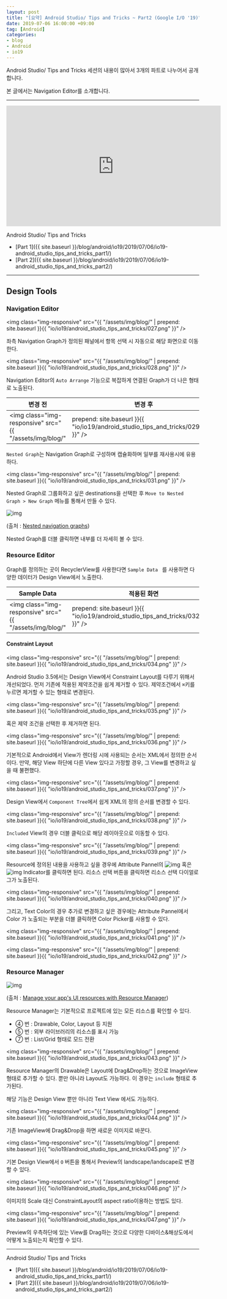 ```yaml
---
layout: post
title: "[요약] Android Studio/ Tips and Tricks ~ Part2 (Google I/O '19)"
date: 2019-07-06 16:00:00 +09:00
tag: [Android]
categories:
- blog
- Android
- io19
---
```


Android Studio/ Tips and Tricks 세션의 내용이 많아서 3개의 파트로 나누어서 공개합니다.

본 글에서는 Navigation Editor를 소개합니다.

<!--more-->

- - - 

<iframe width="560" height="315" src="https://www.youtube.com/embed/ihF-PwDfRZ4" frameborder="0" allow="accelerometer; autoplay; encrypted-media; gyroscope; picture-in-picture" allowfullscreen></iframe>

Android Studio/ Tips and Tricks

- [Part 1]({{ site.baseurl }}/blog/android/io19/2019/07/06/io19-android_studio_tips_and_tricks_part1/)
- [Part 2]({{ site.baseurl }}/blog/android/io19/2019/07/06/io19-android_studio_tips_and_tricks_part2/)

- - -

## Design Tools

### Navigation Editor

<img class="img-responsive" src="{{ "/assets/img/blog/" | prepend: site.baseurl }}{{ "io/io19/android_studio_tips_and_tricks/027.png" }}" /> 

좌측 Navigation Graph가 정의된 패널에서 항목 선택 시 자동으로 해당 화면으로 이동한다.

<img class="img-responsive" src="{{ "/assets/img/blog/" | prepend: site.baseurl }}{{ "io/io19/android_studio_tips_and_tricks/028.png" }}" /> 

Navigation Editor의 `Auto Arrange` 기능으로 복잡하게 연결된 Graph가 더 나은 형태로 노출된다.

| 변경 전                                                      | 변경 후                                                      |
| ------------------------------------------------------------ | ------------------------------------------------------------ |
| <img class="img-responsive" src="{{ "/assets/img/blog/" | prepend: site.baseurl }}{{ "io/io19/android_studio_tips_and_tricks/029.png" }}" /> | <img class="img-responsive" src="{{ "/assets/img/blog/" | prepend: site.baseurl }}{{ "io/io19/android_studio_tips_and_tricks/030.png" }}" /> |

`Nested Graph`는 Navigation Graph로 구성하며 캡슐화하며 일부를 재사용시에 유용하다. 

<img class="img-responsive" src="{{ "/assets/img/blog/" | prepend: site.baseurl }}{{ "io/io19/android_studio_tips_and_tricks/031.png" }}" /> 

Nested Graph로 그룹화하고 싶은 destinations을 선택한 후 `Move to Nested Graph > New Graph` 메뉴를 통해서 만들 수 있다.

![img](https://developer.android.com/images/topic/libraries/architecture/navigation-nestedgraph_2x.png)

(출처 : [Nested navigation graphs](https://developer.android.com/guide/navigation/navigation-nested-graphs))

Nested Graph를 더블 클릭하면 내부를 더 자세히 볼 수 있다.

### Resource Editor

Graph를 정의하는 곳이 RecyclerView를 사용한다면 `Sample Data ` 를 사용하면 다양한 데이터가 Design View에서 노출한다.

| Sample Data                                                  | 적용된 화면                                                  |
| ------------------------------------------------------------ | ------------------------------------------------------------ |
| <img class="img-responsive" src="{{ "/assets/img/blog/" | prepend: site.baseurl }}{{ "io/io19/android_studio_tips_and_tricks/032.png" }}" /> | <img class="img-responsive" src="{{ "/assets/img/blog/" | prepend: site.baseurl }}{{ "io/io19/android_studio_tips_and_tricks/033.png" }}" /> |

#### Constraint Layout

<img class="img-responsive" src="{{ "/assets/img/blog/" | prepend: site.baseurl }}{{ "io/io19/android_studio_tips_and_tricks/034.png" }}" /> 

Android Studio 3.5에서는 Design View에서 Constraint Layout를 다루기 위해서 개선되었다. 먼저 기존에 적용된 제약조건을 쉽게 제거할 수 있다. 제약조건에서 `⌘`키를 누르면 제거할 수 있는 형태로 변경된다. 

<img class="img-responsive" src="{{ "/assets/img/blog/" | prepend: site.baseurl }}{{ "io/io19/android_studio_tips_and_tricks/035.png" }}" /> 

혹은 제약 조건을 선택한 후 제거하면 된다.

<img class="img-responsive" src="{{ "/assets/img/blog/" | prepend: site.baseurl }}{{ "io/io19/android_studio_tips_and_tricks/036.png" }}" /> 

기본적으로 Android에서 View가 렌더링 시에 사용되는 순서는 XML에서 정의한 순서이다. 만약, 해당 View 하단에 다른 View 있다고 가정할 경우, 그 View를 변경하고 싶을 때 불편했다.

<img class="img-responsive" src="{{ "/assets/img/blog/" | prepend: site.baseurl }}{{ "io/io19/android_studio_tips_and_tricks/037.png" }}" /> 

Design View에서 `Component Tree`에서 쉽게 XML의 정의 순서를 변경할 수 있다.

<img class="img-responsive" src="{{ "/assets/img/blog/" | prepend: site.baseurl }}{{ "io/io19/android_studio_tips_and_tricks/038.png" }}" /> 

`Included` View의 경우 더블 클릭으로 해당 레이아웃으로 이동할 수 있다.

<img class="img-responsive" src="{{ "/assets/img/blog/" | prepend: site.baseurl }}{{ "io/io19/android_studio_tips_and_tricks/039.png" }}" /> 

Resource에 정의된 내용을 사용하고 싶을 경우에 Attribute Pannel의 ![img](https://developer.android.com/studio/images/buttons/layout-editor-indicator-solid.png) 혹은 ![img](https://developer.android.com/studio/images/buttons/layout-editor-indicator-empty.png) Indicator를 클릭하면 된다.  리소스 선택 버튼을 클릭하면 리소스 선택 다이얼로그가 노출된다.

<img class="img-responsive" src="{{ "/assets/img/blog/" | prepend: site.baseurl }}{{ "io/io19/android_studio_tips_and_tricks/040.png" }}" /> 

그리고, Text Color의 경우 추가로 변경하고 싶은 경우에는 Attribute Pannel에서 Color 가 노출되는 부분을 더블 클릭하면 Color Picker를 사용할 수 있다.

<img class="img-responsive" src="{{ "/assets/img/blog/" | prepend: site.baseurl }}{{ "io/io19/android_studio_tips_and_tricks/041.png" }}" /> 

<img class="img-responsive" src="{{ "/assets/img/blog/" | prepend: site.baseurl }}{{ "io/io19/android_studio_tips_and_tricks/042.png" }}" /> 

### Resource Manager

![img](https://developer.android.com/images/studio/write/resource-manager-2x.png)

(출처 : [Manage your app's UI resources with Resource Manager](https://developer.android.com/studio/write/resource-manager))

Resource Manager는 기본적으로 프로젝트에 있는 모든 리소스를 확인할 수 있다. 

- ④ 번 : Drawable, Color, Layout 등 지원
- ⑤ 번 : 외부 라이브러리의 리소스를 표시 가능
- ⑦ 번 : List/Grid 형태로 모드 전환 

<img class="img-responsive" src="{{ "/assets/img/blog/" | prepend: site.baseurl }}{{ "io/io19/android_studio_tips_and_tricks/043.png" }}" /> 

Resource Manager의 Drawable은 Layout에 Drag&Drop하는 것으로 ImageView 형태로 추가할 수 있다. 뿐만 아니라 Layout도 가능하다. 이 경우는 `include` 형태로 추가된다.

해당 기능은 Design View 뿐만 아니라 Text View 에서도 가능하다.

<img class="img-responsive" src="{{ "/assets/img/blog/" | prepend: site.baseurl }}{{ "io/io19/android_studio_tips_and_tricks/044.png" }}" /> 

기존 ImageView에 Drag&Drop을 하면 새로운 이미지로 바꾼다. 

<img class="img-responsive" src="{{ "/assets/img/blog/" | prepend: site.baseurl }}{{ "io/io19/android_studio_tips_and_tricks/045.png" }}" /> 

기본 Design View에서 `O` 버튼을 통해서 Preview의 landscape/landscape로 변경할 수 있다.

<img class="img-responsive" src="{{ "/assets/img/blog/" | prepend: site.baseurl }}{{ "io/io19/android_studio_tips_and_tricks/046.png" }}" /> 

이미지의 Scale 대신 ConstraintLayout의 aspect ratio이용하는 방법도 있다.

<img class="img-responsive" src="{{ "/assets/img/blog/" | prepend: site.baseurl }}{{ "io/io19/android_studio_tips_and_tricks/047.png" }}" /> 

Preview의 우측하단에 있는 View를 Drag하는 것으로 다양한 디바이스&해상도에서 어떻게 노출되는지 확인할 수 있다.

- - - 

Android Studio/ Tips and Tricks

- [Part 1]({{ site.baseurl }}/blog/android/io19/2019/07/06/io19-android_studio_tips_and_tricks_part1/)
- [Part 2]({{ site.baseurl }}/blog/android/io19/2019/07/06/io19-android_studio_tips_and_tricks_part2/)